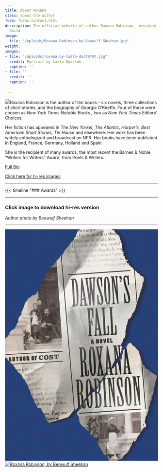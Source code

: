 ```yaml
---
title: About Roxana
class: about-the-author
form: forms-contact.html
description: The official website of author Roxana Robinson, president of the Authors
  Guild
image:
  file: "/uploads/Roxana-Robinson-by-Beowulf-Sheehan.jpg"
weight: 
images:
- file: "/uploads/roxana-by-lazlo-dscf9747.jpg"
  credit: Portrait by Lazlo Gyorsok
  caption: ''
- file: ''
  credit: ''
  caption: ''

---
```

![](/uploads/Roxana-Robinson-by-Beowulf-Sheehan.jpg)Roxana Robinson is the author of ten books - six novels, three collections of short stories, and the biography of Georgia O’Keeffe. Four of these were chosen as _New York Times Notable Books ,_ two as _New York Times_ Editors’ Choices.

Her fiction has appeared in _The New Yorker, The Atlantic, Harper’s, Best American Short Stories, Tin House_ and elsewhere. Her work has been widely anthologized and broadcast on NPR. Her books have been published in England, France, Germany, Holland and Spain.

She is the recipient of many awards, the most recent the Barnes & Noble “Writers for Writers” Award, from Poets & Writers.

[Full Bio](/biography/)

[Click here for hi-res images](#click-image-to-download-hi-res-version)

***

{{< timeline "### Awards" >}}

***

### Click image to download hi-res version

_Author photo by Beowulf Sheehan_

***

<div class="images">

<a href="/uploads/cover-dawsons-fall-large.jpg"><img src="/uploads/9780374135218.jpg" title="Dawson's Fall Cover"></a>
<a href="/uploads/Roxana-Robinson-by-Beowulf-Sheehan-large.jpg"><img src="/uploads/Roxana-Robinson-by-Beowulf-Sheehan.jpg" title="Roxana Robinson, by Beowulf Sheehan"></a>

</div>